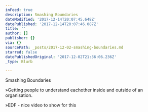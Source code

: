 ```yaml
---
inFeed: true
description: Smashing Boundaries
dateModified: '2017-12-14T20:07:45.648Z'
datePublished: '2017-12-14T20:07:46.087Z'
title: ''
author: []
publisher: {}
via: {}
sourcePath: _posts/2017-12-02-smashing-boundaries.md
starred: false
datePublishedOriginal: '2017-12-02T21:36:06.236Z'
_type: Blurb

---
```

Smashing Boundaries

»Getting people to understand eachother inside and outside of an organisation.

»EDF - nice video to show for this